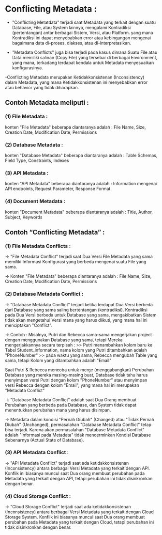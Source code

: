 # Conflicting Metadata : 


- "Conflicting Metatdata" terjadi saat Metadata yang terkait dengan suatu Database, File, atau System lainnya, mengalami Kontradiksi (pertentangan) antar berbagai Sistem, Versi, atau Platform.
yang mana Kontradiksi ini dapat menyebabkan error atau kebingungan mengenai bagaimana data di-proses, diakses, atau di-interpretasikan.

- "Metadata Conflicts" juga bisa terjadi pada kasus dimana Suatu File atau Data memiliki salinan (Copy File) yang tersebar di berbagai Environment,
yang mana, terkadang terdapat kendala untuk Metadata menyesuaikan konfigurasinya.

-Conflicting Metadata merupakan Ketidakkonsistenan (Inconsistency) dalam Metadata,
yang mana Ketidakkonsistenan ini menyebabkan error atau behavior yang tidak diharapkan. 

## Contoh Metadata meliputi : 

### (1) File Metadata : 
konten "File Metadata" beberapa diantaranya adalah :
File Name, Size, Creation Date, Modification Date, Permissions

### (2) Database Metadata :
konten "Database Metadata" beberapa diantaranya adalah :
Table Schemas, Field Type, Constraints, Indexes

### (3) API Metadata : 
konten "API Metadata" beberapa diantaranya adalah :
Information mengenai API endpoints,
Request Parameter,
Response Format

### (4) Document Metadata : 
konten "Document Metadata" beberapa diantaranya adalah :
Title, Author, Subject, Keywords


## Contoh “Conflicting Metadata” : 

### (1) File Metadata Conflicts :
-> "File Metadata Conflict" terjadi saat Dua Versi File Metadata yang sama memiliki Informasi Konfigurasi yang berbeda mengenai suatu File yang sama.

-> Konten "File Metadata" beberapa diantaranya adalah :
File Name, Size, Creation Date, Modification Date, Permissions


### (2) Database Metadata Conflict :

-> "Database Metadata Conflict" terjadi ketika terdapat Dua Versi berbeda dari Database yang sama saling bertentangan (kontradiksi).
Kontradiksi pada Dua Versi berbeda untuk Database yang sama, mengakibatkan Sistem tidak akan mengetahui Versi mana yang harus diikuti, yang mana hal ini menciptakan "Conflict".

-> Contoh : 
Misalnya, Putri dan Rebecca sama-sama mengerjakan project dengan menggunakan Database yang sama, tetapi Mereka mengerjakkannya secara terpisah :
	>> Putri menambahkan kolom baru ke Tabel Student_information, nama kolom yang Putri ditambahkan adalah "PhoneNumber"
	>> pada waktu yang sama, Rebecca mengubah Table yang sama, tetapi Kolom yang ditambahkan adalah "Email"

Saat Putri & Rebecca mencoba untuk merge (menggabungkan) Perubahan Database yang mereka masing-masing buat,
Database tidak tahu harus menyimpan versi Putri dengan kolom "PhoneNumber" atau menyimpan versi Rebecca dengan kolom "Email",
yang mana hal ini merupakan "Metadata Conflict"

-> "Database Metadata Conflict" adalah saat Dua Orang membuat Perubahan yang berbeda pada Database, dan System tidak dapat menentukkan perubahan mana yang harus disimpan.

-> Metadata dalam kondisi "Pernah Diubah" (Changed) atau "Tidak Pernah Diubah" (Unchanged), permasalahan "Database Metadata Conflict" tetap bisa terjadi.
Karena akan permasalahan "Database Metadata Conflict" adalah "Informasi pada Metadata" tidak mencerminkan Kondisi Database Sebenarnya (Actual State of Database).


### (3) API Metadata Conflict : 
-> "API Metadata Conflict" terjadi saat ada ketidakkonsistenan (Inconsistency) antara berbagai Versi Metadata yang terkait dengan API.
Konflik ini biasanya muncul saat Dua orang membuat perubahan pada Metadata yang terkait dengan API, tetapi perubahan ini tidak disinkronkan dengan benar.

### (4) Cloud Storage Conflict : 
-> "Cloud Storage Conflict" terjadi saat ada ketidakkonsistenan (Inconsistency) antara berbagai Versi Metadata yang terkait dengan Cloud Storage System.
Konflik ini biasanya muncul saat Dua orang membuat perubahan pada Metadata yang terkait dengan Cloud, tetapi perubahan ini tidak disinkronkan dengan benar.
